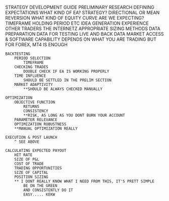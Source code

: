 
STRATEGY DEVELOPMENT GUIDE
    PRELIMINARY RESEARCH
        DEFINING EXPECTATIONS
            WHAT KIND OF EA?
            STRATEGY?
                DIRECTIONAL OR MEAN REVERSION
            WHAT KIND OF EQUITY CURVE ARE WE EXPECTING?
            TIMEFRAME
            HOLDING PERIOD
            ETC
        IDEA GENERATION
            EXPERIENCE
            OTHER TRADERS
            THE INTERNETZ
            APPROPRIATE SIZING METHODS
        DATA PREPARATION
            DATA FOR TESTING 
                LIVE AND BACK DATA
        MARKET ACCESS & SOFTWARE CAPABILITY
            DEPENDS ON WHAT YOU ARE TRADING BUT FOR FOREX, MT4 IS ENOUGH

    BACKTESTING
        PERIOD SELECTION
            TIMEFRAME
        CHECKING TRADES
            DOUBLE CHECK IF EA IS WORKING PROPERLY
        TIME INFLUENCE
            SHOULD BE SETTLED IN THE PRELIM SECTION
        MARKET ADAPTIVITY
            **SHOULD BE ALWAYS CHECKED MANUALLY
    
    OPTIMIZATION
        OBJECTIVE FUNCTION
            RETURNS
            CONSISTENCY
            **RISK, AS LONG AS YOU DONT BURN YOUR ACCOUNT
        PARAMETER RELEVANCE
        OPTIMIZATION ROBUSTNESS
        **MANUAL OPTIMIZATION REALLY

    EXECUTION & POST LAUNCH
        ^ SEE ABOVE
    
    CALCULATING EXPECTED PAYOUT
        HIT RATE
        SIZE OF P&L
        COST OF TRADE
        TRADING OPPORTUNITIES
        SIZE OF CAPITAL
        POSITION SIZING
        ** I DONT REALLY KNOW WHAT I NEED FROM THIS, IT'S PRETT SIMPLE
            BE ON THE GREEN
            AND CONSISTENTLY DO IT
            EASY..... KEKW

